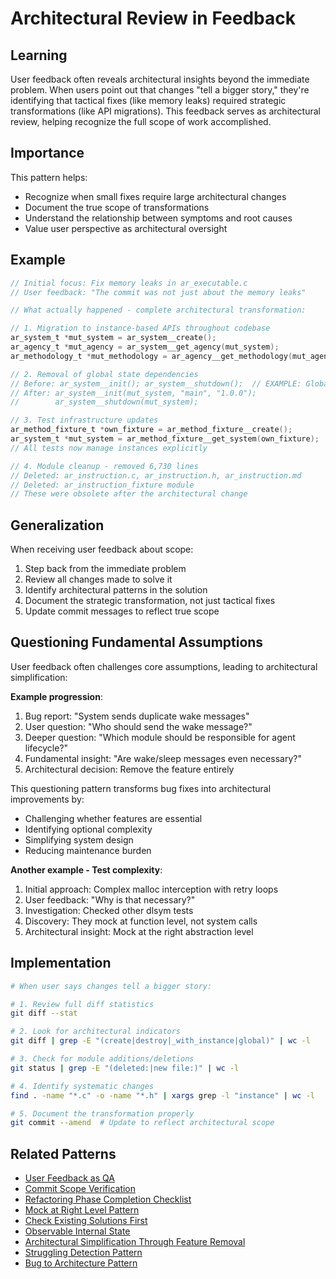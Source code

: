 # Architectural Review in Feedback

## Learning

User feedback often reveals architectural insights beyond the immediate problem. When users point out that changes "tell a bigger story," they're identifying that tactical fixes (like memory leaks) required strategic transformations (like API migrations). This feedback serves as architectural review, helping recognize the full scope of work accomplished.

## Importance

This pattern helps:
- Recognize when small fixes require large architectural changes
- Document the true scope of transformations
- Understand the relationship between symptoms and root causes
- Value user perspective as architectural oversight

## Example

```c
// Initial focus: Fix memory leaks in ar_executable.c
// User feedback: "The commit was not just about the memory leaks"

// What actually happened - complete architectural transformation:

// 1. Migration to instance-based APIs throughout codebase
ar_system_t *mut_system = ar_system__create();
ar_agency_t *mut_agency = ar_system__get_agency(mut_system);
ar_methodology_t *mut_methodology = ar_agency__get_methodology(mut_agency);

// 2. Removal of global state dependencies
// Before: ar_system__init(); ar_system__shutdown();  // EXAMPLE: Global APIs removed
// After: ar_system__init(mut_system, "main", "1.0.0");
//        ar_system__shutdown(mut_system);

// 3. Test infrastructure updates
ar_method_fixture_t *own_fixture = ar_method_fixture__create();
ar_system_t *mut_system = ar_method_fixture__get_system(own_fixture);
// All tests now manage instances explicitly

// 4. Module cleanup - removed 6,730 lines
// Deleted: ar_instruction.c, ar_instruction.h, ar_instruction.md
// Deleted: ar_instruction_fixture module
// These were obsolete after the architectural change
```

## Generalization

When receiving user feedback about scope:
1. Step back from the immediate problem
2. Review all changes made to solve it
3. Identify architectural patterns in the solution
4. Document the strategic transformation, not just tactical fixes
5. Update commit messages to reflect true scope

## Questioning Fundamental Assumptions

User feedback often challenges core assumptions, leading to architectural simplification:

**Example progression**:
1. Bug report: "System sends duplicate wake messages"
2. User question: "Who should send the wake message?"
3. Deeper question: "Which module should be responsible for agent lifecycle?"
4. Fundamental insight: "Are wake/sleep messages even necessary?"
5. Architectural decision: Remove the feature entirely

This questioning pattern transforms bug fixes into architectural improvements by:
- Challenging whether features are essential
- Identifying optional complexity
- Simplifying system design
- Reducing maintenance burden

**Another example - Test complexity**:
1. Initial approach: Complex malloc interception with retry loops
2. User feedback: "Why is that necessary?"
3. Investigation: Checked other dlsym tests
4. Discovery: They mock at function level, not system calls
5. Architectural insight: Mock at the right abstraction level

## Implementation

```bash
# When user says changes tell a bigger story:

# 1. Review full diff statistics
git diff --stat

# 2. Look for architectural indicators
git diff | grep -E "(create|destroy|_with_instance|global)" | wc -l

# 3. Check for module additions/deletions
git status | grep -E "(deleted:|new file:)" | wc -l

# 4. Identify systematic changes
find . -name "*.c" -o -name "*.h" | xargs grep -l "instance" | wc -l

# 5. Document the transformation properly
git commit --amend  # Update to reflect architectural scope
```

## Related Patterns
- [User Feedback as QA](user-feedback-as-qa.md)
- [Commit Scope Verification](commit-scope-verification.md)
- [Refactoring Phase Completion Checklist](refactoring-phase-completion-checklist.md)
- [Mock at Right Level Pattern](mock-at-right-level-pattern.md)
- [Check Existing Solutions First](check-existing-solutions-first.md)
- [Observable Internal State](observable-internal-state.md)
- [Architectural Simplification Through Feature Removal](architectural-simplification-through-feature-removal.md)
- [Struggling Detection Pattern](struggling-detection-pattern.md)
- [Bug to Architecture Pattern](bug-to-architecture-pattern.md)